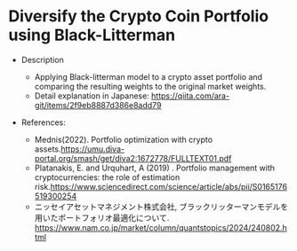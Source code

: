 # Diversify the Crypto Coin Portfolio using Black-Litterman
- Description
    - Applying Black-litterman model to a crypto asset portfolio and comparing the resulting weights to the original market weights.
    - Detail explanation in Japanese: https://qiita.com/ara-git/items/2f9eb8887d386e8add79

- References:
    - Mednis(2022). Portfolio optimization with crypto assets.https://umu.diva-portal.org/smash/get/diva2:1672778/FULLTEXT01.pdf
    - Platanakis, E. and Urquhart, A (2019) . Portfolio management with cryptocurrencies: the role of estimation risk.https://www.sciencedirect.com/science/article/abs/pii/S0165176519300254
    - ニッセイアセットマネジメント株式会社, ブラックリッターマンモデルを用いたポートフォリオ最適化について. https://www.nam.co.jp/market/column/quantstopics/2024/240802.html
